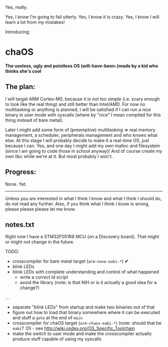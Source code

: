 Yes, really.

Yes, I know I'm going to fail utterly. Yes, I know it is crazy. Yes, I know I will learn a lot from my mistakes!

Introducing:

chaOS
=====

**The useless, ugly and pointless OS (will-have-been-)made by a kid who thinks she's cool**

The plan:
---------

I will target ARM Cortex-M0, because it is not too simple (i.e. scary enough to look like the real thing) and still better than Intel/AMD.
For now no multitasking or anything is planned, I will be satisfied if I can run a nice binary in user mode with syscalls (where by "nice" I mean compiled for this thing instead of bare metal).

Later I might add some form of (preemptive) multitasking => real memory management, a scheduler, peripherals management and who knows what else. At this stage I will probably decide to make it a real-time OS, just because I can. Yes, and one day I might add my own malloc and filesystem (since I am going to code those in school anyway)! And of course create my own libc while we're at it. But most probably I won't.

Progress:
---------

None. Yet.

----------------------------------------------------------------------------

Unless you are interested in what I think I know and what I think I should do, do not read any further. Also, if you think what I think I know is wrong, please please please let me know.

notes.txt
---------

Right now I have a STM32F051R8 MCU (on a Discovery board). That might or might not change in the future.

TODO:
 - crosscompiler for bare metal target (`arm-none-eabi-*`)  **✔**
 - blink LEDs
 - blink LEDs with complete understanding and control of what happened
   - write a correct ld script
   - avoid the library (note: is that NIH or is it actually a good idea for a change?)

...

 - separate "blink LEDs" from startup and make two binaries out of that
 - figure out how to load that binary somewhere where it can be executed and stuff a `goto` at the end of `main`
 - crosscompiler for chaOS target (`arm-chaos-eabi-*`) (note: should that be `eabi`? :D) - see http://wiki.osdev.org/OS_Specific_Toolchain
 - make the switch to user mode and make the crosscompiler actually produce stuff capable of using my syscalls
